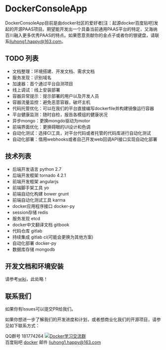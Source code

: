 # DockerConsoleApp

DockerConsoleApp目前是由docker社区的爱好者[注：起源docker百度贴吧]发起的开源PAAS项目。期望能开发出一个具备当前通用PAAS平台的特定，又海纳百川融入更多优秀PAAS的特点。如果愿意贡献你的金点子或者你的银键盘，请联系[liuhong1.happy@163.com](mailto:liuhong1.happy@163.com)。

## TODO 列表

- 文档整理：环境搭建、开发文档、需求文档
- 服务发现：识别域名
- 加速器：首个通过平台自测项目
- 线上调试：线上安装部署
- 容器异常提示：提示部署的用户以及开发人员
- 容器流量监控：避免恶意容器，破坏主机
- 代码托管优化：可以在我们的平台直接编写dockerfile并构建镜像运行容器
- 平台健康监测：随时自检，报告各模组的健康状况
- 异步mongo：更换mongdo驱动为motor
- 前端界面优化：更换碍眼的UI设计和色调
- 自动化测试：选择CI工具，对平台代码或者托管的代码库进行自动化测试
- 自动化部署：借用webhooks或者自己开发web回调API接口实现自动化部署

## 技术列表

- 后端开发语言 python 2.7
- 后端开发框架 tornado 4.2.1
- 前端开发框架 angularjs
- 前端脚手架工具 yo
- 前端自动化构建 bower grunt
- 前端自动化测试工具 karma
- docker应用程序接口 docker-py
- session存储 redis
- 服务发现 etcd
- docker中文翻译文档 gitbook
- 代码仓库 gitlab
- 持续集成 gitlab ci(可能会更换为其他方案)
- 自动化部署 docker-py
- 数据库存储 mongodb

## 开发文档和环境安装

请参考[wiki](https://github.com/liuhong1happy/DockerConsoleApp/wiki)，此处略！

## 联系我们

如果你有Issues可以提交PR给我们。

如果你想进一步了解我们的开发进度和计划，或者想商业化我们的开源项目，请参见如下联系方式：

QQ群号 181774264 <a target="_blank" href="http://shang.qq.com/wpa/qunwpa?idkey=825b5e3ee4bee23e51b0d77703a6c38c6cd0ca3d489340667a251a2e242f15de"><img border="0" src="http://pub.idqqimg.com/wpa/images/group.png" alt="Docker学习交流群" title="Docker学习交流群"></a><br/>
百度贴吧 [docker](http://tieba.baidu.com/f?kw=docker)
邮件 [liuhong1.happy@163.com](mailto:liuhong1.happy@163.com)
